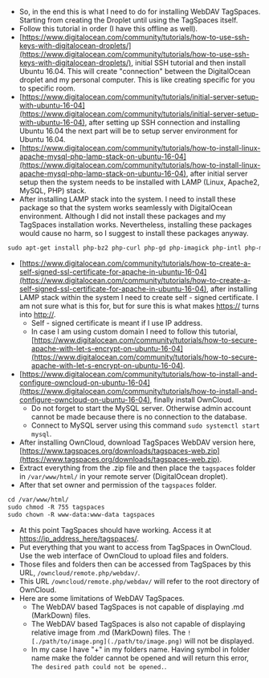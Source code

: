 ﻿* So, in the end this is what I need to do for installing WebDAV TagSpaces. Starting from creating the Droplet until using the TagSpaces itself.
* Follow this tutorial in order (I have this offline as well).
* [https://www.digitalocean.com/community/tutorials/how-to-use-ssh-keys-with-digitalocean-droplets/](https://www.digitalocean.com/community/tutorials/how-to-use-ssh-keys-with-digitalocean-droplets/), initial SSH tutorial and then install Ubuntu 16.04. This will create "connection" between the DigitalOcean droplet and my personal computer. This is like creating specific for you to specific room.
* [https://www.digitalocean.com/community/tutorials/initial-server-setup-with-ubuntu-16-04](https://www.digitalocean.com/community/tutorials/initial-server-setup-with-ubuntu-16-04), after setting up SSH connection and installing Ubuntu 16.04 the next part will be to setup server environment for Ubuntu 16.04.
* [https://www.digitalocean.com/community/tutorials/how-to-install-linux-apache-mysql-php-lamp-stack-on-ubuntu-16-04](https://www.digitalocean.com/community/tutorials/how-to-install-linux-apache-mysql-php-lamp-stack-on-ubuntu-16-04), after initial server setup then the system needs to be installed with LAMP (Linux, Apache2, MySQL, PHP) stack.
* After installing LAMP stack into the system. I need to install these package so that the system works seamlessly with DigitalOcean environment. Although I did not install these packages and my TagSpaces installation works. Nevertheless, installing these packages would cause no harm, so I suggest to install these packages anyway.

```markdown
sudo apt-get install php-bz2 php-curl php-gd php-imagick php-intl php-mbstring php-xml php-zip
```

* [https://www.digitalocean.com/community/tutorials/how-to-create-a-self-signed-ssl-certificate-for-apache-in-ubuntu-16-04](https://www.digitalocean.com/community/tutorials/how-to-create-a-self-signed-ssl-certificate-for-apache-in-ubuntu-16-04), after installing LAMP stack within the system I need to create self - signed certificate. I am not sure what is this for, but for sure this is what makes [https://](https://) turns into [http://](http://).
    * Self - signed certificate is meant if I use IP address.
    * In case I am using custom domain I need to follow this tutorial, [https://www.digitalocean.com/community/tutorials/how-to-secure-apache-with-let-s-encrypt-on-ubuntu-16-04](https://www.digitalocean.com/community/tutorials/how-to-secure-apache-with-let-s-encrypt-on-ubuntu-16-04).
* [https://www.digitalocean.com/community/tutorials/how-to-install-and-configure-owncloud-on-ubuntu-16-04](https://www.digitalocean.com/community/tutorials/how-to-install-and-configure-owncloud-on-ubuntu-16-04), finally install OwnCloud.
    * Do not forget to start the MySQL server. Otherwise admin account cannot be made because there is no connection to the database.
    * Connect to MySQL server using this command `sudo systemctl start mysql`.
* After installing OwnCloud, download TagSpaces WebDAV version here, [https://www.tagspaces.org/downloads/tagspaces-web.zip](https://www.tagspaces.org/downloads/tagspaces-web.zip).
* Extract everything from the .zip file and then place the `tagspaces` folder in `/var/www/html/` in your remote server (DigitalOcean droplet).
* After that set owner and permission of the `tagspaces` folder.

```markdown
cd /var/www/html/
sudo chmod -R 755 tagspaces
sudo chown -R www-data:www-data tagspaces
```

* At this point TagSpaces should have working. Access it at [https://ip_address_here/tagspaces/](https://ip_address_here/tagspaces/).
* Put everything that you want to access from TagSpaces in OwnCloud. Use the web interface of OwnCloud to upload files and folders.
* Those files and folders then can be accessed from TagSpaces by this URL, `/owncloud/remote.php/webdav/`.
* This URL `/owncloud/remote.php/webdav/` will refer to the root directory of OwnCloud.
* Here are some limitations of WebDAV TagSpaces.
    * The WebDAV based TagSpaces is not capable of displaying .md (MarkDown) files.
    * The WebDAV based TagSpaces is also not capable of displaying relative image from .md (MarkDown) files. The `![./path/to/image.png](./path/to/image.png)` will not be displayed.
    * In my case I have "+" in my folders name. Having symbol in folder name make the folder cannot be opened and will return this error, `The desired path could not be opened.`.